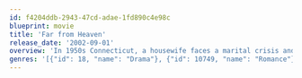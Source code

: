 ```yaml
---
id: f4204ddb-2943-47cd-adae-1fd890c4e98c
blueprint: movie
title: 'Far from Heaven'
release_date: '2002-09-01'
overview: 'In 1950s Connecticut, a housewife faces a marital crisis and mounting racial tensions in the outside world.'
genres: '[{"id": 18, "name": "Drama"}, {"id": 10749, "name": "Romance"}]'
---
```

